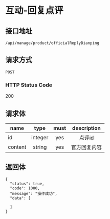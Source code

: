 # 互动-回复点评

## 接口地址

`/api/manage/product/officialReplyDianping`

## 请求方式

`POST`

### HTTP Status Code

200

## 请求体

| name     | type     | must     | description |
|----------|:--------:|:--------:|:--------:|
| id   | integer   | yes     | 点评id |
| content   | string   | yes     | 官方回复内容 |



## 返回体

```json5
{
  "status": true,
  "code": 1000,
  "message": "操作成功",
  "data": [
    
  ]
}
``` 
